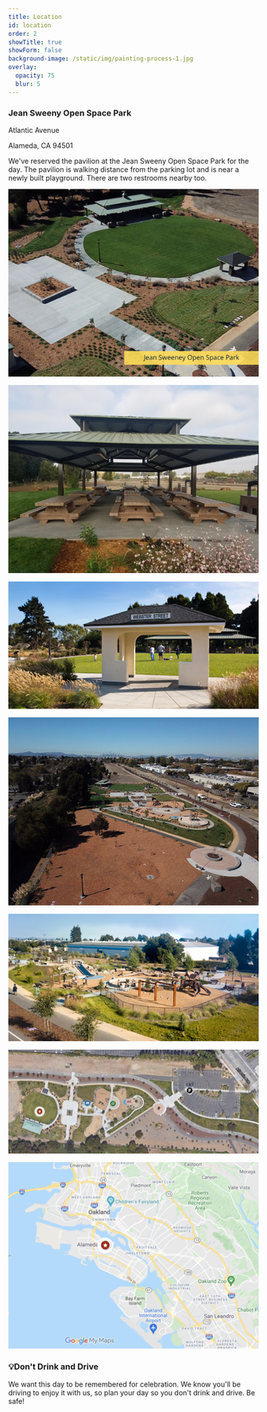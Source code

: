 ```yaml
---
title: Location
id: location
order: 2
showTitle: true
showForm: false
background-image: /static/img/painting-process-1.jpg
overlay:
  opacity: 75
  blur: 5
---
```

### Jean Sweeny Open Space Park

Atlantic Avenue

Alameda, CA 94501

We've reserved the pavilion at the Jean Sweeny Open Space Park for the day. The pavilion is walking distance from the parking lot and is near a newly built playground. There are two restrooms nearby too.

![](/static/img/skitch.png)

![](/static/img/3-pavillion.jpeg)

![](/static/img/4-gazebo.jpeg)

![](/static/img/6-view-of-park-and-playground.jpeg)

![](/static/img/playground-1.jpeg)

![](/static/img/screen-shot-2021-10-03-at-1.32.16-pm.png)

![](/static/img/screen-shot-2021-10-03-at-1.21.59-pm.png)

### 💡Don't Drink and Drive

We want this day to be remembered for celebration. We know you'll be driving to enjoy it with us, so plan your day so you don't drink and drive.  Be safe!